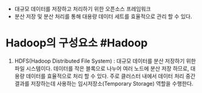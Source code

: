 *  대규모 데이터를 저장하고 처리하기 위한 오픈소스 프레임워크 
*  분산 저장 및 분산 처리를 통해 대용량 데이터 세트를 효율적으로 관리 할 수 있다.

# Hadoop의 구성요소 #Hadoop

1. HDFS(Hadoop Distributed File System) : 대규모 데이터를 분산 저장하기 위한 파일 시스템이다.
데이터를 작은 블록으로 나누어 여러 노드에 분산 저장 하므로, 대용량 데이터를 효율적으로 처리 할 수 있다. 주로 클러스터 내에서 데이터 처리 중간 결과를 저장하는데 사용하는 임시저장소(Temporary Storage) 역할을 수행한다. 

